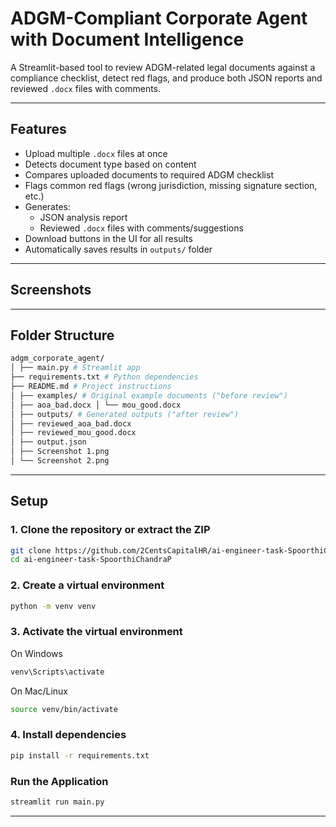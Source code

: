 # ADGM-Compliant Corporate Agent with Document Intelligence

A Streamlit-based tool to review ADGM-related legal documents against a compliance checklist, detect red flags, and produce both JSON reports and reviewed `.docx` files with comments.

------------------------------------------------------------------------------------------------------------------------------------------------------------------------------------------------

## Features
- Upload multiple `.docx` files at once
- Detects document type based on content
- Compares uploaded documents to required ADGM checklist
- Flags common red flags (wrong jurisdiction, missing signature section, etc.)
- Generates:
  - JSON analysis report
  - Reviewed `.docx` files with comments/suggestions
- Download buttons in the UI for all results
- Automatically saves results in `outputs/` folder

-------------------------------------------------------------------------------------------------------------------------------------------------------------------------------------------------

## Screenshots

-------------------------------------------------------------------------------------------------------------------------------------------------------------------------------------------------

## Folder Structure
``` bash 
adgm_corporate_agent/
│ ├── main.py # Streamlit app
├── requirements.txt # Python dependencies
├── README.md # Project instructions
│ ├── examples/ # Original example documents ("before review")
│ ├── aoa_bad.docx │ └── mou_good.docx
│ ├── outputs/ # Generated outputs ("after review")
│ ├── reviewed_aoa_bad.docx
│ ├── reviewed_mou_good.docx
│ ├── output.json
│ ├── Screenshot 1.png
│ └── Screenshot 2.png
```

--------------------------------------------------------------------------------------------------------------------------------------------------------------------------------------------------

## Setup

### 1. Clone the repository or extract the ZIP
```bash
git clone https://github.com/2CentsCapitalHR/ai-engineer-task-SpoorthiChandraP.git
cd ai-engineer-task-SpoorthiChandraP
```

### 2. Create a virtual environment
```bash
python -m venv venv
```

### 3. Activate the virtual environment

On Windows
```bash
venv\Scripts\activate
```

On Mac/Linux
```bash
source venv/bin/activate
```

### 4. Install dependencies
```bash
pip install -r requirements.txt
```

### Run the Application
```bash
streamlit run main.py
```
-------------------------------------------------------------------------------------------------------------------------------------------------------------------------------------------------

